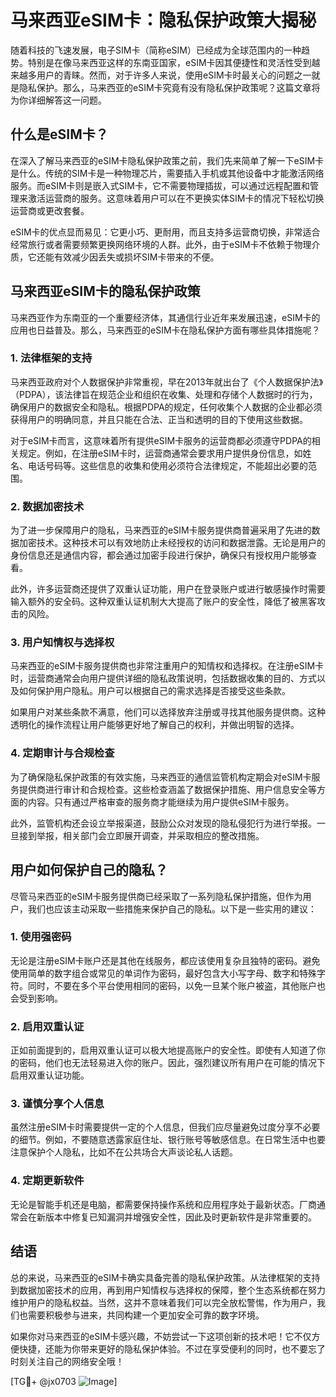 # 马来西亚eSIM卡：隐私保护政策大揭秘

随着科技的飞速发展，电子SIM卡（简称eSIM）已经成为全球范围内的一种趋势。特别是在像马来西亚这样的东南亚国家，eSIM卡因其便捷性和灵活性受到越来越多用户的青睐。然而，对于许多人来说，使用eSIM卡时最关心的问题之一就是隐私保护。那么，马来西亚的eSIM卡究竟有没有隐私保护政策呢？这篇文章将为你详细解答这一问题。

## 什么是eSIM卡？

在深入了解马来西亚的eSIM卡隐私保护政策之前，我们先来简单了解一下eSIM卡是什么。传统的SIM卡是一种物理芯片，需要插入手机或其他设备中才能激活网络服务。而eSIM卡则是嵌入式SIM卡，它不需要物理插拔，可以通过远程配置和管理来激活运营商的服务。这意味着用户可以在不更换实体SIM卡的情况下轻松切换运营商或更改套餐。

eSIM卡的优点显而易见：它更小巧、更耐用，而且支持多运营商切换，非常适合经常旅行或者需要频繁更换网络环境的人群。此外，由于eSIM卡不依赖于物理介质，它还能有效减少因丢失或损坏SIM卡带来的不便。

## 马来西亚eSIM卡的隐私保护政策

马来西亚作为东南亚的一个重要经济体，其通信行业近年来发展迅速，eSIM卡的应用也日益普及。那么，马来西亚的eSIM卡在隐私保护方面有哪些具体措施呢？

### 1. 法律框架的支持

马来西亚政府对个人数据保护非常重视，早在2013年就出台了《个人数据保护法》（PDPA），该法律旨在规范企业和组织在收集、处理和存储个人数据时的行为，确保用户的数据安全和隐私。根据PDPA的规定，任何收集个人数据的企业都必须获得用户的明确同意，并且只能在合法、正当和透明的目的下使用这些数据。

对于eSIM卡而言，这意味着所有提供eSIM卡服务的运营商都必须遵守PDPA的相关规定。例如，在注册eSIM卡时，运营商通常会要求用户提供身份信息，如姓名、电话号码等。这些信息的收集和使用必须符合法律规定，不能超出必要的范围。

### 2. 数据加密技术

为了进一步保障用户的隐私，马来西亚的eSIM卡服务提供商普遍采用了先进的数据加密技术。这种技术可以有效地防止未经授权的访问和数据泄露。无论是用户的身份信息还是通信内容，都会通过加密手段进行保护，确保只有授权用户能够查看。

此外，许多运营商还提供了双重认证功能，用户在登录账户或进行敏感操作时需要输入额外的安全码。这种双重认证机制大大提高了账户的安全性，降低了被黑客攻击的风险。

### 3. 用户知情权与选择权

马来西亚的eSIM卡服务提供商也非常注重用户的知情权和选择权。在注册eSIM卡时，运营商通常会向用户提供详细的隐私政策说明，包括数据收集的目的、方式以及如何保护用户隐私。用户可以根据自己的需求选择是否接受这些条款。

如果用户对某些条款不满意，他们可以选择放弃注册或寻找其他服务提供商。这种透明化的操作流程让用户能够更好地了解自己的权利，并做出明智的选择。

### 4. 定期审计与合规检查

为了确保隐私保护政策的有效实施，马来西亚的通信监管机构定期会对eSIM卡服务提供商进行审计和合规检查。这些检查涵盖了数据保护措施、用户信息安全等方面的内容。只有通过严格审查的服务商才能继续为用户提供eSIM卡服务。

此外，监管机构还会设立举报渠道，鼓励公众对发现的隐私侵犯行为进行举报。一旦接到举报，相关部门会立即展开调查，并采取相应的整改措施。

## 用户如何保护自己的隐私？

尽管马来西亚的eSIM卡服务提供商已经采取了一系列隐私保护措施，但作为用户，我们也应该主动采取一些措施来保护自己的隐私。以下是一些实用的建议：

### 1. 使用强密码

无论是注册eSIM卡账户还是其他在线服务，都应该使用复杂且独特的密码。避免使用简单的数字组合或常见的单词作为密码，最好包含大小写字母、数字和特殊字符。同时，不要在多个平台使用相同的密码，以免一旦某个账户被盗，其他账户也会受到影响。

### 2. 启用双重认证

正如前面提到的，启用双重认证可以极大地提高账户的安全性。即使有人知道了你的密码，他们也无法轻易进入你的账户。因此，强烈建议所有用户在可能的情况下启用双重认证功能。

### 3. 谨慎分享个人信息

虽然注册eSIM卡时需要提供一定的个人信息，但我们应尽量避免过度分享不必要的细节。例如，不要随意透露家庭住址、银行账号等敏感信息。在日常生活中也要注意保护个人隐私，比如不在公共场合大声谈论私人话题。

### 4. 定期更新软件

无论是智能手机还是电脑，都需要保持操作系统和应用程序处于最新状态。厂商通常会在新版本中修复已知漏洞并增强安全性，因此及时更新软件是非常重要的。

## 结语

总的来说，马来西亚的eSIM卡确实具备完善的隐私保护政策。从法律框架的支持到数据加密技术的应用，再到用户知情权与选择权的保障，整个生态系统都在努力维护用户的隐私权益。当然，这并不意味着我们可以完全放松警惕，作为用户，我们也需要积极参与进来，共同构建一个更加安全可靠的数字环境。

如果你对马来西亚的eSIM卡感兴趣，不妨尝试一下这项创新的技术吧！它不仅方便快捷，还能为你带来更好的隐私保护体验。不过在享受便利的同时，也不要忘了时刻关注自己的网络安全哦！

[TG💪+ @jx0703 ![Image](https://github.com/user-attachments/assets/dbca1d08-cadb-493c-b0ec-ad6f7a83f270)]